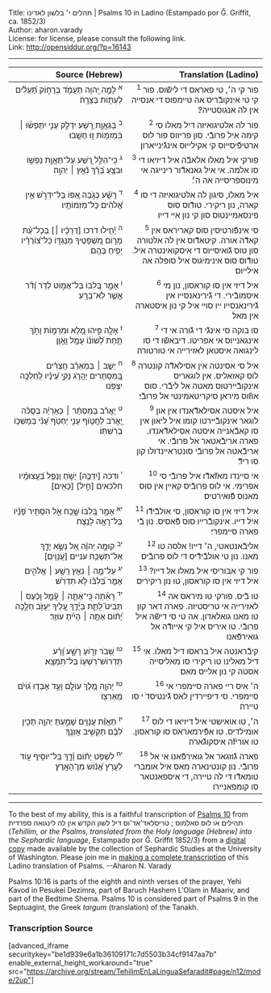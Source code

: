 <html>
<head></head>
<body>
Title: תהלים י׳ בלשון לאדינו | Psalms 10 in Ladino (Estampado por Ǧ. Griffit, ca. 1852/3)<br />
Author: aharon.varady<br />
License: for license, please consult the following link.<br />
Link: <a href="http://opensiddur.org/?p=16143">http://opensiddur.org/?p=16143</a>
<p />
<hr />

<table style="margin-left: auto;margin-right: auto;" class="draggable">
<thead><tr><th id="x" style="text-align: right;">Source (Hebrew)</th><th style="text-align: right;">Translation (Ladino)</th></tr></thead>
<tbody>
<tr><td style="vertical-align:top;" width="46%">
<div class="liturgy" style="text-align: right;"><span lang="he">
<sup>א</sup>&nbsp;לָמָ֣ה יְ֭הוָה 
תַּעֲמֹ֣ד בְּרָח֑וֹק 
תַּ֝עְלִ֗ים לְעִתּ֥וֹת בַּצָּרָֽה׃
</span></div></td>

<td style="vertical-align:top;" width="53%">
<div class="ladino" style="text-align: right;"><span lang="he">
<sup>1</sup>&nbsp;פור קי ה׳, 
טי פאראס די לישﬞוס. 
פור קי טי אינקובﬞריס אה טיימפוס די אנסייה אין לה אנגוסטייה?׃
</span></div></td></tr>


<tr><td style="vertical-align:top;" width="46%">
<div class="liturgy" style="text-align: right;"><span lang="he">
<sup>ב</sup>&nbsp;בְּגַאֲוַ֣ת רָ֭שָׁע יִדְלַ֣ק עָנִ֑י 
יִתָּפְשׂ֓וּ ׀ בִּמְזִמּ֖וֹת ז֣וּ חָשָֽׁבוּ׃
</span></div></td>

<td style="vertical-align:top;" width="53%">
<div class="ladino" style="text-align: right;"><span lang="he">
<sup>2</sup>&nbsp;פור לה אלטיגואיזה דיל מאלו סי קימה איל פרובﬞי. 
סון פריזוס פור לוס ארטיפﬞיסייוס קי אקילייוס אינגﬞינייארון׃
</span></div></td></tr>


<tr><td style="vertical-align:top;" width="46%">
<div class="liturgy" style="text-align: right;"><span lang="he">
<sup>ג</sup>&nbsp;כִּֽי־הִלֵּ֣ל רָ֭שָׁע עַל־תַּאֲוַ֣ת נַפְשׁ֑וֹ 
וּבֹצֵ֥עַ בֵּ֝רֵ֗ךְ נִ֘אֵ֥ץ ׀ יְהוָֽה׃
</span></div></td>

<td style="vertical-align:top;" width="53%">
<div class="ladino" style="text-align: right;"><span lang="he">
<sup>3</sup>&nbsp;פורקי איל מאלו אלאבﬞה איל דיזיאו די סו אלמה. 
אי איל גאנאדﬞור רינייגה אי מינוספריסייה אה ה׳׃
</span></div></td></tr>


<tr><td style="vertical-align:top;" width="46%">
<div class="liturgy" style="text-align: right;"><span lang="he">
<sup>ד</sup>&nbsp;רָשָׁ֗ע כְּגֹ֣בַהּ אַ֭פּוֹ 
בַּל־יִדְרֹ֑שׁ 
אֵ֥ין אֱ֝לֹהִ֗ים כָּל־מְזִמּוֹתָֽיו׃
</span></div></td>

<td style="vertical-align:top;" width="53%">
<div class="ladino" style="text-align: right;"><span lang="he">
<sup>4</sup>&nbsp;איל מאלו, סיגון לה אלטיגואיזה די סו קארה, 
נון ריקירי. 
טודﬞוס סוס פינסאמיינטוס סון קי נון איי דייו׃
</span></div></td></tr>


<tr><td style="vertical-align:top;" width="46%">
<div class="liturgy" style="text-align: right;"><span lang="he">
<sup>ה</sup>&nbsp;יָ֘חִ֤ילוּ דרכו [דְרָכָ֨יו ׀] 
בְּכָל־עֵ֗ת מָר֣וֹם מִ֭שְׁפָּטֶיךָ מִנֶּגְדּ֑וֹ 
כָּל־צ֝וֹרְרָ֗יו יָפִ֥יחַ בָּהֶֽם׃
</span></div></td>

<td style="vertical-align:top;" width="53%">
<div class="ladino" style="text-align: right;"><span lang="he">
<sup>5</sup>&nbsp;סי אינפﬞורטיסין סוס קאריראס אין קאדﬞה אורה. 
קיטאדﬞוס אין לה אלטורה סון טוס גﬞואיסייוס די איסקואינטרה איל. 
טודﬞוס סוס אינימיגוס איל סופלה אה אילייוס׃
</span></div></td></tr>


<tr><td style="vertical-align:top;" width="46%">
<div class="liturgy" style="text-align: right;"><span lang="he">
<sup>ו</sup>&nbsp;אָמַ֣ר בְּ֭לִבּוֹ בַּל־אֶמּ֑וֹט 
לְדֹ֥ר וָ֝דֹ֗ר אֲשֶׁ֣ר לֹֽא־בְרָֽע׃
</span></div></td>

<td style="vertical-align:top;" width="53%">
<div class="ladino" style="text-align: right;"><span lang="he">
<sup>6</sup>&nbsp;איל דיזי אין סו קוראסון, נון מי איסמובﬞירי. 
די גﬞירינאנסייו אין גﬞירינאנסייו ייו סויי איל קי נון איסטארה אין מאל׃
</span></div></td></tr>


<tr><td style="vertical-align:top;" width="46%">
<div class="liturgy" style="text-align: right;"><span lang="he">
<sup>ז</sup>&nbsp;אָלָ֤ה פִּ֣יהוּ מָ֭לֵא וּמִרְמ֣וֹת 
וָתֹ֑ךְ תַּ֥חַת לְ֝שׁוֹנ֗וֹ עָמָ֥ל וָאָֽוֶן׃
</span></div></td>

<td style="vertical-align:top;" width="53%">
<div class="ladino" style="text-align: right;"><span lang="he">
<sup>7</sup>&nbsp;סו בוקה סי אינגﬞי די גﬞורה אי די אינגאנייוס אי אפריטו. 
דיבאשﬞו די סו לינגואה איסטאן לאזירייה אי טורטורה׃
</span></div></td></tr>


<tr><td style="vertical-align:top;" width="46%">
<div class="liturgy" style="text-align: right;"><span lang="he">
<sup>ח</sup>&nbsp;יֵשֵׁ֤ב ׀ בְּמַאְרַ֬ב חֲצֵרִ֗ים 
בַּֽ֭מִּסְתָּרִים יַהֲרֹ֣ג נָקִ֑י 
עֵ֝ינָ֗יו לְֽחֵלְכָ֥ה יִצְפֹּֽנוּ׃
</span></div></td>

<td style="vertical-align:top;" width="53%">
<div class="ladino" style="text-align: right;"><span lang="he">
<sup>8</sup>&nbsp;איל סי אסינטה אין אסילאדﬞה קונטרה לוס קאזאליס. 
אין לוגאריס אינקובﬞיירטוס מאטה אל ליבﬞרי. 
סוס אוזﬞוס מיראן סיקריטאמינטי אל פרובﬞי׃
</span></div></td></tr>


<tr><td style="vertical-align:top;" width="46%">
<div class="liturgy" style="text-align: right;"><span lang="he">
<sup>ט</sup>&nbsp;יֶאֱרֹ֬ב בַּמִּסְתָּ֨ר ׀ כְּאַרְיֵ֬ה בְסֻכֹּ֗ה 
יֶ֭אֱרֹב לַחֲט֣וֹף עָנִ֑י 
יַחְטֹ֥ף עָ֝נִ֗י בְּמָשְׁכ֥וֹ בְרִשְׁתּֽוֹ׃
</span></div></td>

<td style="vertical-align:top;" width="53%">
<div class="ladino" style="text-align: right;"><span lang="he">
<sup>9</sup>&nbsp;איל איסטה אסילאדﬞאנדו אין און לוגאר אינקובﬞיירטו קומו איל ליאון אין סו קאבﬞאנייה איסטה אסילאדﬞאנדו. 
פארה אריבﬞאטאר אל פרובﬞי. 
אי אריבﬞאטה אל פרובﬞי סונטראיינדולו קון סו רידﬞ׃
</span></div></td></tr>


<tr><td style="vertical-align:top;" width="46%">
<div class="liturgy" style="text-align: right;"><span lang="he">
<sup>י</sup>&nbsp;ודכה [יִדְכֶּ֥ה] יָשֹׁ֑חַ 
וְנָפַ֥ל בַּ֝עֲצוּמָ֗יו חלכאים [חֵ֣יל] [כָּאִֽים׃]
</span></div></td>

<td style="vertical-align:top;" width="53%">
<div class="ladino" style="text-align: right;"><span lang="he">
<sup>10</sup>&nbsp;אי סיינדו מאזﬞאדﬞו איל פרובﬞי סי אפרימי. 
אי לוס פרובﬞיס קאיין אין סוס מאנוס פﬞואירטיס׃
</span></div></td></tr>


<tr><td style="vertical-align:top;" width="46%">
<div class="liturgy" style="text-align: right;"><span lang="he">
<sup>יא</sup>&nbsp;אָמַ֣ר בְּ֭לִבּוֹ 
שָׁ֣כַֽח אֵ֑ל 
הִסְתִּ֥יר פָּ֝נָ֗יו 
בַּל־רָאָ֥ה לָנֶֽצַח׃
</span></div></td>

<td style="vertical-align:top;" width="53%">
<div class="ladino" style="text-align: right;"><span lang="he">
<sup>11</sup>&nbsp;איל דיזי אין סו קוראסון, 
סי אולבﬞידﬞו איל דייו. 
אינקובﬞרייו סוס פﬞאסיס. 
נון בﬞי פארה סיימפרי׃
</span></div></td></tr>


<tr><td style="vertical-align:top;" width="46%">
<div class="liturgy" style="text-align: right;"><span lang="he">
<sup>יב</sup>&nbsp;קוּמָ֤ה יְהוָ֗ה אֵ֭ל 
נְשָׂ֣א יָדֶ֑ךָ 
אַל־תִּשְׁכַּ֥ח עניים [עֲנָוִֽים׃]
</span></div></td>

<td style="vertical-align:top;" width="53%">
<div class="ladino" style="text-align: right;"><span lang="he">
<sup>12</sup>&nbsp;אליבﬞאנטאטי, ה׳ דייו! 
אלסה טו מאנו. 
נון טי אולבﬞידﬞיס די לוס פרובﬞיס׃
</span></div></td></tr>


<tr><td style="vertical-align:top;" width="46%">
<div class="liturgy" style="text-align: right;"><span lang="he">
<sup>יג</sup>&nbsp;עַל־מֶ֤ה ׀ נִאֵ֖ץ רָשָׁ֥ע ׀ אֱלֹהִ֑ים 
אָמַ֥ר בְּ֝לִבּ֗וֹ 
לֹ֣א תִּדְרֹֽשׁ׃
</span></div></td>

<td style="vertical-align:top;" width="53%">
<div class="ladino" style="text-align: right;"><span lang="he">
<sup>13</sup>&nbsp;פור קי אבוריסי איל מאלו אל דייו? 
איל דיזי אין סו קוראסון, 
טו נון ריקיריס׃
</span></div></td></tr>


<tr><td style="vertical-align:top;" width="46%">
<div class="liturgy" style="text-align: right;"><span lang="he">
<sup>יד</sup>&nbsp;רָאִ֡תָה 
כִּֽי־אַתָּ֤ה ׀ עָ֘מָ֤ל וָכַ֨עַס ׀ תַּבִּיט֮ 
לָתֵ֪ת בְּיָ֫דֶ֥ךָ עָ֭לֶיךָ 
יַעֲזֹ֣ב חֵלֶ֑כָה 
יָ֝ת֗וֹם אַתָּ֤ה ׀ הָיִ֬יתָ עוֹזֵֽר׃
</span></div></td>

<td style="vertical-align:top;" width="53%">
<div class="ladino" style="text-align: right;"><span lang="he">
<sup>14</sup>&nbsp;טו בﬞיס. 
פורקי טו מיראס אה לאזירייה אי טריסטיזה. 
פארה דאר קון טו מאנו גואלאדון. 
אה טי סי דישﬞה איל פרובﬞי. 
טו איריס איל קי אייודﬞה אל גואירפﬞאנו׃
</span></div></td></tr>


<tr><td style="vertical-align:top;" width="46%">
<div class="liturgy" style="text-align: right;"><span lang="he">
<sup>טו</sup>&nbsp;שְׁ֭בֹר זְר֣וֹעַ רָשָׁ֑ע 
וָ֝רָ֗ע תִּֽדְרוֹשׁ־רִשְׁע֥וֹ בַל־תִּמְצָֽא׃
</span></div></td>

<td style="vertical-align:top;" width="53%">
<div class="ladino" style="text-align: right;"><span lang="he">
<sup>15</sup>&nbsp;קיבﬞראנטה איל בראסו דיל מאלו. 
אי דיל מאלינו טו ריקירי סו מאליסייה אסטה קי נון אלייס מאס׃
</span></div></td></tr>


<tr><td style="vertical-align:top;" width="46%">
<div class="liturgy" style="text-align: right;"><span lang="he">
<sup>טז</sup>&nbsp;יְהוָ֣ה מֶ֭לֶךְ עוֹלָ֣ם וָעֶ֑ד 
אָבְד֥וּ ג֝וֹיִ֗ם מֵֽאַרְצֽוֹ׃
</span></div></td>

<td style="vertical-align:top;" width="53%">
<div class="ladino" style="text-align: right;"><span lang="he">
<sup>16</sup>&nbsp;ה׳ איס ריי פארה סיימפרי אי סיימפרי. 
סי דיפיירדין לאס גﬞינטיסד י סו טיירה׃
</span></div></td></tr>


<tr><td style="vertical-align:top;" width="46%">
<div class="liturgy" style="text-align: right;"><span lang="he">
<sup>יז</sup>&nbsp;תַּאֲוַ֬ת עֲנָוִ֣ים שָׁמַ֣עְתָּ יְהוָ֑ה 
תָּכִ֥ין לִ֝בָּ֗ם 
תַּקְשִׁ֥יב אָזְנֶֽךָ׃
</span></div></td>

<td style="vertical-align:top;" width="53%">
<div class="ladino" style="text-align: right;"><span lang="he">
<sup>17</sup>&nbsp;ה׳, טו אואישטי איל דיזיאו די לוס אומילדיס. 
טו אפﬞירמאראס סו קוראסון. 
טו אוריזﬞה איסקוגﬞארה׃
</span></div></td></tr>


<tr><td style="vertical-align:top;" width="46%">
<div class="liturgy" style="text-align: right;"><span lang="he">
<sup>יח</sup>&nbsp;לִשְׁפֹּ֥ט יָת֗וֹם וָ֫דָ֥ךְ 
בַּל־יוֹסִ֥יף ע֑וֹד 
לַעֲרֹ֥ץ אֱ֝נ֗וֹשׁ מִן־הָאָֽרֶץ׃
</span></div></td>

<td style="vertical-align:top;" width="53%">
<div class="ladino" style="text-align: right;"><span lang="he">
<sup>18</sup>&nbsp;פארה גﬞוזגאר אל גואירפﬞאנו אי אל פרובﬞי. 
נון קונטינארה מאס איל אומברי טומאדﬞו די לה טיירה, 
די איספאנטאר סו קומפאניירו׃
</span></div></td>
</tr>
</tbody></table>

<hr />

To the best of my ability, this is a faithful transcription of <a href="https://en.wikipedia.org/wiki/Psalm_10">Psalms 10</a> from תהילים או לוס סאלמוס ; טריסלאד'אד'וס דיל לשון הקדש אין לה לינגואה ספרדית (<em>Tehillim, or the Psalms, translated from the Holy language [Hebrew] into the Sephardic language</em>, Estampado por Ǧ. Griffit 1852/3) from a <a href="http://digitalcollections.lib.washington.edu/cdm/compoundobject/collection/p16786coll3/id/2453/rec/">digital copy</a> made available by the collection of Sephardic Studies at the University of Washington. Please join me in <a href="https://he.wikisource.org/wiki/%D7%9E%D7%A4%D7%AA%D7%97:Tehilim,_o_los_Salmos,_trezladados_del_leshon_ha-%E1%B8%B3odesh_en_la_lingua_Sefaradit.pdf">making a complete transcription</a> of this Ladino translation of Psalms. --Aharon N. Varady

Psalms 10:16 is parts of the eighth and ninth verses of the prayer, Yehi Kavod in Pesukei Dezimra, part of Baruch Hashem L'Olam in Maariv, and part of the Bedtime Shema. Psalms 10 is considered part of Psalms 9 in the Septuagint, the Greek <em>targum</em> (translation) of the Tanakh.

<h3>Transcription Source</h3>

[advanced_iframe securitykey="be1d939e6a1b36109171c7d5503b34cf9147aa7b" enable_external_height_workaround="true" src="https://archive.org/stream/TehilimEnLaLinguaSefaradit#page/n12/mode/2up"]

</body>
</html>